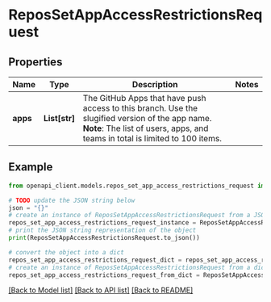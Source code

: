 # ReposSetAppAccessRestrictionsRequest


## Properties

Name | Type | Description | Notes
------------ | ------------- | ------------- | -------------
**apps** | **List[str]** | The GitHub Apps that have push access to this branch. Use the slugified version of the app name. **Note**: The list of users, apps, and teams in total is limited to 100 items. | 

## Example

```python
from openapi_client.models.repos_set_app_access_restrictions_request import ReposSetAppAccessRestrictionsRequest

# TODO update the JSON string below
json = "{}"
# create an instance of ReposSetAppAccessRestrictionsRequest from a JSON string
repos_set_app_access_restrictions_request_instance = ReposSetAppAccessRestrictionsRequest.from_json(json)
# print the JSON string representation of the object
print(ReposSetAppAccessRestrictionsRequest.to_json())

# convert the object into a dict
repos_set_app_access_restrictions_request_dict = repos_set_app_access_restrictions_request_instance.to_dict()
# create an instance of ReposSetAppAccessRestrictionsRequest from a dict
repos_set_app_access_restrictions_request_from_dict = ReposSetAppAccessRestrictionsRequest.from_dict(repos_set_app_access_restrictions_request_dict)
```
[[Back to Model list]](../README.md#documentation-for-models) [[Back to API list]](../README.md#documentation-for-api-endpoints) [[Back to README]](../README.md)


